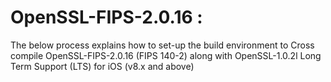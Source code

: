 # OpenSSL-FIPS-2.0.16 : 
The below process explains how to set-up the build environment to Cross compile OpenSSL-FIPS-2.0.16 (FIPS 140-2) along with OpenSSL-1.0.2l Long Term Support (LTS) for iOS (v8.x and above)
